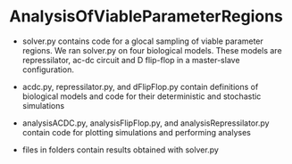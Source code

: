 # AnalysisOfViableParameterRegions

- solver.py contains code for a glocal sampling of viable parameter regions. We ran solver.py on four biological models. These models are repressilator, ac-dc circuit and D flip-flop in a master-slave configuration.

- acdc.py, repressilator.py, and dFlipFlop.py contain definitions of biological models and code for their deterministic and stochastic simulations

- analysisACDC.py, analysisFlipFlop.py, and analysisRepressilator.py contain code for plotting simulations and performing analyses  

- files in folders contain results obtained with solver.py

